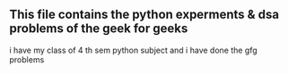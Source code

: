 ## This file contains the python experments & dsa problems of the geek for geeks
i have my class of 4 th sem python subject and i have done the gfg problems 
